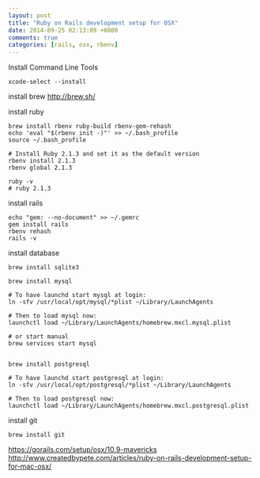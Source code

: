 ```yaml
---
layout: post
title: "Ruby on Rails development setup for OSX"
date: 2014-09-25 02:13:09 +0800
comments: true
categories: [rails, osx, rbenv]
---
```


Install Command Line Tools
```
xcode-select --install
```

install brew
http://brew.sh/

install ruby
```
brew install rbenv ruby-build rbenv-gem-rehash
echo 'eval "$(rbenv init -)"' >> ~/.bash_profile
source ~/.bash_profile

# Install Ruby 2.1.3 and set it as the default version
rbenv install 2.1.3
rbenv global 2.1.3

ruby -v
# ruby 2.1.3
```

install rails
```
echo "gem: --no-document" >> ~/.gemrc
gem install rails
rbenv rehash
rails -v
```

install database
```
brew install sqlite3

brew install mysql

# To have launchd start mysql at login:
ln -sfv /usr/local/opt/mysql/*plist ~/Library/LaunchAgents

# Then to load mysql now:
launchctl load ~/Library/LaunchAgents/homebrew.mxcl.mysql.plist

# or start manual
brew services start mysql


brew install postgresql

# To have launchd start postgresql at login:
ln -sfv /usr/local/opt/postgresql/*plist ~/Library/LaunchAgents

# Then to load postgresql now:
launchctl load ~/Library/LaunchAgents/homebrew.mxcl.postgresql.plist

```

install git
```
brew install git
```


https://gorails.com/setup/osx/10.9-mavericks
http://www.createdbypete.com/articles/ruby-on-rails-development-setup-for-mac-osx/


